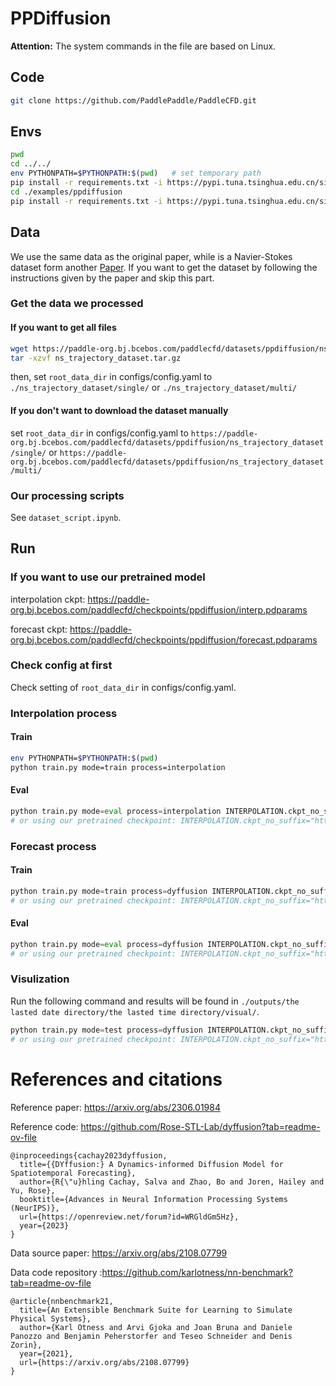 # PPDiffusion

**Attention:** The system commands in the file are based on Linux.

## Code

```sh
git clone https://github.com/PaddlePaddle/PaddleCFD.git
```

## Envs

```sh
pwd
cd ../../
env PYTHONPATH=$PYTHONPATH:$(pwd)   # set temporary path
pip install -r requirements.txt -i https://pypi.tuna.tsinghua.edu.cn/simple
cd ./examples/ppdiffusion
pip install -r requirements.txt -i https://pypi.tuna.tsinghua.edu.cn/simple
```

## Data

We use the same data as the original paper, while is a Navier-Stokes dataset form another [Paper](https://arxiv.org/abs/2108.07799). If you want to get the dataset by following the instructions given by the paper and skip this part.

### Get the data we processed

#### If you want to get all files

```sh
wget https://paddle-org.bj.bcebos.com/paddlecfd/datasets/ppdiffusion/ns_trajectory_dataset.tar.gz
tar -xzvf ns_trajectory_dataset.tar.gz
```

then, set `root_data_dir` in configs/config.yaml to `./ns_trajectory_dataset/single/` or `./ns_trajectory_dataset/multi/`

#### If you don't want to download the dataset manually

set `root_data_dir` in configs/config.yaml to `https://paddle-org.bj.bcebos.com/paddlecfd/datasets/ppdiffusion/ns_trajectory_dataset/single/` or `https://paddle-org.bj.bcebos.com/paddlecfd/datasets/ppdiffusion/ns_trajectory_dataset/multi/`

### Our processing scripts

See `dataset_script.ipynb`.

## Run

### If you want to use our pretrained model

interpolation ckpt: https://paddle-org.bj.bcebos.com/paddlecfd/checkpoints/ppdiffusion/interp.pdparams

forecast ckpt: https://paddle-org.bj.bcebos.com/paddlecfd/checkpoints/ppdiffusion/forecast.pdparams

### Check config at first

Check setting of `root_data_dir` in configs/config.yaml.

### Interpolation process

#### Train

```sh
env PYTHONPATH=$PYTHONPATH:$(pwd)
python train.py mode=train process=interpolation
```

#### Eval

```python
python train.py mode=eval process=interpolation INTERPOLATION.ckpt_no_suffix="your checkpoint path"
# or using our pretrained checkpoint: INTERPOLATION.ckpt_no_suffix="https://paddle-org.bj.bcebos.com/paddlecfd/checkpoints/ppdiffusion/interp.pdparams"
```

### Forecast process

#### Train

```python
python train.py mode=train process=dyffusion INTERPOLATION.ckpt_no_suffix="your checkpoint path"
# or using our pretrained checkpoint: INTERPOLATION.ckpt_no_suffix="https://paddle-org.bj.bcebos.com/paddlecfd/checkpoints/ppdiffusion/interp.pdparams"
```

#### Eval

```python
python train.py mode=eval process=dyffusion INTERPOLATION.ckpt_no_suffix="your checkpoint path" FORECASTING.ckpt_no_suffix="your forecast checkpoint path"
# or using our pretrained checkpoint: INTERPOLATION.ckpt_no_suffix="https://paddle-org.bj.bcebos.com/paddlecfd/checkpoints/ppdiffusion/interp.pdparams" FORECASTING.ckpt_no_suffix="https://paddle-org.bj.bcebos.com/paddlecfd/checkpoints/ppdiffusion/forecast.pdparams"
```

### Visulization

Run the following command and results will be found in `./outputs/the lasted date directory/the lasted time directory/visual/`.

```python
python train.py mode=test process=dyffusion INTERPOLATION.ckpt_no_suffix="your checkpoint path" FORECASTING.ckpt_no_suffix="your forecast checkpoint path"
# or using our pretrained checkpoint: INTERPOLATION.ckpt_no_suffix="https://paddle-org.bj.bcebos.com/paddlecfd/checkpoints/ppdiffusion/interp.pdparams" FORECASTING.ckpt_no_suffix="https://paddle-org.bj.bcebos.com/paddlecfd/checkpoints/ppdiffusion/forecast.pdparams"
```

# References and citations

Reference paper: https://arxiv.org/abs/2306.01984

Reference code: https://github.com/Rose-STL-Lab/dyffusion?tab=readme-ov-file

```
@inproceedings{cachay2023dyffusion,
  title={{DYffusion:} A Dynamics-informed Diffusion Model for Spatiotemporal Forecasting},
  author={R{\"u}hling Cachay, Salva and Zhao, Bo and Joren, Hailey and Yu, Rose},
  booktitle={Advances in Neural Information Processing Systems (NeurIPS)},
  url={https://openreview.net/forum?id=WRGldGm5Hz},
  year={2023}
}
```

Data source paper: https://arxiv.org/abs/2108.07799

Data code repository :https://github.com/karlotness/nn-benchmark?tab=readme-ov-file

```
@article{nnbenchmark21,
  title={An Extensible Benchmark Suite for Learning to Simulate Physical Systems},
  author={Karl Otness and Arvi Gjoka and Joan Bruna and Daniele Panozzo and Benjamin Peherstorfer and Teseo Schneider and Denis Zorin},
  year={2021},
  url={https://arxiv.org/abs/2108.07799}
}
```
